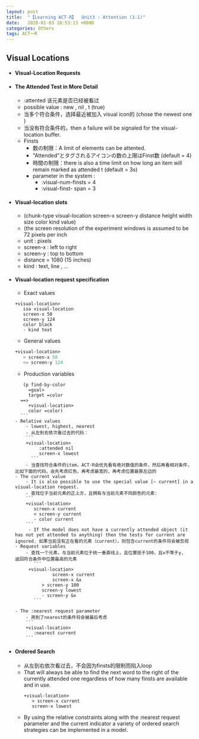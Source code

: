 ```yaml
---
layout: post
title:  "【Learning ACT-R】  Unit3 : Attention (3.1)"
date:   2020-01-03 18:53:13 +0800
categories: Others
tags: ACTーR
---
```

<!-- <img src="{{site.baseurl}}/assets/figs/post-01-03/pic1.jpeg" width="500px"> -->

## Visual Locations
- #### Visual-Location Requests
- #### The Attended Test in More Detail
    - :attented    该元素是否已经被看过
    - possible value :  new ,   nil  ,   t (true)
	- 当多个符合条件，选择最近被加入 visual icon的 (chose the newest one )
	- 当没有符合条件的，then a failure will be signaled for the visual-location buffer.
	- Finsts
		- 数の制限：A limit of elements can be attented.
		- "Attended"とタグされるアイコンの数の上限はFinst数 (default = 4)
		- 時間の制限：there is also a time limit on how long an item will remain marked as attended t  (default = 3s)
		- parameter in the system :
		    - :visual-num-finsts   = 4
		    - :visual-finst- span  = 3
- #### Visual-location slots
    -  (chunk-type visual-location screen-x screen-y distance height width size color kind value)
    -  (the screen resolution of the experiment windows is assumed to be 72 pixels per inch
    -  unit : pixels
    -  screen-x  :  left to right
    -  screen-y  :  top to bottom
    -  distance  = 1080   (15 inches)
    -  kind :  text, line , ...
- #### Visual-location request specification
    - Exact values
    ```
    +visual-location>
       isa visual-location
       screen-x 50
       screen-y 124
       color black
       - kind text
    ```
    - General values
    ```lisp
    +visual-location>
  	   > screen-x 50
  	   <= screen-y 124
    ```
    - Production variables
    ```
       (p find-by-color
  	     =goal>
         target =color
      ==>
         +visual-location>
         color =color)
	  ```
    - Relative values
        - lowest, highest, nearest
        - 从左到右依次看过去的代码：
        ```
        +visual-location>    
  		     :attended nil
  		     screen-x lowest
    	  ```
        - 当查找符合条件的item，ACT-R会优先看有绝对数值的条件，然后再看相对条件，比如下面的代码，会先考虑红色，再考虑最宽的，再考虑位置最靠左边的
    - The current value
        - It is also possible to use the special value [~ current] in a visual-location request.
        - 查找位于当前元素的正上方，且拥有与当前元素不同颜色的元素:
        ```
        +visual-location>
           screen-x current
           < screen-y current
           - color current
        ```
    	 - If the model does not have a currently attended object (it has not yet attended to anything) then the tests for current are ignored. 如果当前没有正在看的元素（current），则包含current的条件将会被忽视
    - Request variables
        - 查找一个元素，与当前元素位于统一垂直线上，且位置低于100，且x不等于y,  返回符合条件中位置最高的元素
    	   ```
         +visual-location>
	 	 	      screen-x current
	 	 	      screen-x &x
    	      > screen-y 100
    	      screen-y lowest
    	      - screen-y &x
    	   ```

    - The :nearest request parameter
        - 用到了nearest的条件将会被最后考虑
        ```
        +visual-location>
           :nearest current
        ```

- #### Ordered Search
    - 从左到右依次看过去，不会因为finsts的限制而陷入loop
    - That will always be able to find the next word to the right of the currently attended one regardless of how many finsts are available and in use.
      ```
      +visual-location>
         > screen-x current
         screen-x lowest
    	```
    - By using the relative constraints along with the :nearest request parameter and the current indicator a variety of ordered search strategies can be implemented in a model.
